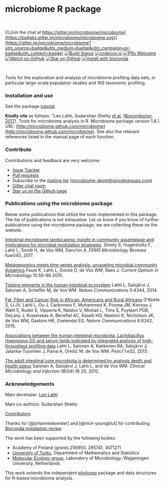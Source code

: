 <!--![Banner](https://github.com/microbiome/microbiome/blob/master/vignettes/figure/composition-example4-1.png)-->
<!--[![Follow](https://img.shields.io/twitter/follow/ropengov.svg?style=social)](https://twitter.com/intent/follow?screen_name=ropengov)-->

microbiome R package
==========

<br>

[![Join the chat at https://gitter.im/microbiome/microbiome](https://badges.gitter.im/microbiome/microbiome.svg)](https://gitter.im/microbiome/microbiome?utm_source=badge&utm_medium=badge&utm_campaign=pr-badge&utm_content=badge)
[![Build Status](https://api.travis-ci.org/microbiome/microbiome.png)](https://travis-ci.org/microbiome/microbiome)
[![codecov.io](https://codecov.io/github/microbiome/microbiome/coverage.svg?branch=master)](https://codecov.io/github/microbiome/microbiome?branch=master)
[![PRs Welcome][prs-badge]][prs]
[![Watch on GitHub][github-watch-badge]][github-watch]
[![Star on GitHub][github-star-badge]][github-star]
[![install with bioconda](https://img.shields.io/badge/install%20with-bioconda-brightgreen.svg?style=flat-square)](http://bioconda.github.io/recipes/bioconductor-microbiome/README.html)
<!--[![Follow](https://img.shields.io/twitter/follow/antagomir.svg?style=social)](https://twitter.com/intent/follow?screen_name=antagomir)-->
<!--[![Bioconductor](http://bioconductor.org/shields/build/release/bioc/BiocGenerics.svg)](https://bioconductor.org/packages/devel/bioc/html/microbiome.html)-->


<br>


[prs]: http://makeapullrequest.com
[prs-badge]: https://img.shields.io/badge/PRs-welcome-brightgreen.svg?style=flat-square

[github-watch-badge]: https://img.shields.io/github/watchers/microbiome/microbiome.svg?style=social
[github-watch]: https://github.com/microbiome/microbiome/watchers

[github-star-badge]: https://img.shields.io/github/stars/microbiome/microbiome.svg?style=social
[github-star]: https://github.com/microbiome/microbiome/stargazers
[license-badge]: https://img.shields.io/npm/l/microbiome.svg?style=flat-square
[license]: https://github.com/microbiome/microbiome/blob/master/LICENSE
[microbiome]: https://github.com/microbiome/microbiome


Tools for the exploration and analysis of microbiome profiling data sets, in particular large-scale population studies and 16S taxonomic profiling. 


### Installation and use

See the package [tutorial](http://microbiome.github.io/microbiome/).

**Kindly cite** as follows: "Leo Lahti, Sudarshan Shetty [et al.](https://github.com/microbiome/microbiome/graphs/contributors) ([Bioconductor, 2017](https://bioconductor.org/packages/devel/bioc/html/microbiome.html)). Tools for microbiome analysis in R. Microbiome package version 1.8.1. URL: [http://microbiome.github.com/microbiome](http://microbiome.github.com/microbiome). See also the relevant references listed in the manual page of each function. 

### Contribute

Contributions and feedback are very welcome:

  * [Issue Tracker](https://github.com/microbiome/microbiome/issues) 
  * [Pull requests](https://github.com/microbiome/microbiome/)
  * Subscribe to the [mailing list](https://groups.google.com/forum/#!forum/microbiome-devel) (microbiome-devel@googlegroups.com)
  * [Gitter chat room](https://gitter.im/microbiome)
  * [Star us on the Github page](https://github.com/microbiome/microbiome)


### Publications using the microbiome package

Below some publications that utilize the tools implemented in this package. The list of publications is not exhaustive. Let us know if you know of further publications using the microbiome package; we are collecting these on the website.

[Intestinal microbiome landscaping: Insight in community assemblage and implications for microbial modulation strategies](https://academic.oup.com/femsre/article/doi/10.1093/femsre/fuw045/2979411/Intestinal-microbiome-landscaping-insight-in#58802539). Shetty S, Hugenholtz F, Lahti L, Smidt H, de Vos WM, Danchin A. _FEMS Microbiology Reviews_ fuw045, 2017.

[Metagenomics meets time series analysis: unraveling microbial community dynamics](http://dx.doi.org/10.1016/j.mib.2015.04.004) Faust K, Lahti L, Gonze D, de Vos WM, Raes J. _Current Opinion in Microbiology_ 15:56-66 2015.

[Tipping elements in the human intestinal ecosystem](http://www.nature.com/ncomms/2014/140708/ncomms5344/full/ncomms5344.html) Lahti L, Salojärvi J, Salonen A, Scheffer M, de Vos WM. _Nature Communications_ 5:4344, 2014. 

[Fat, Fiber and Cancer Risk in African, Americans and Rural Africans](http://www.nature.com/ncomms/2015/150428/ncomms7342/full/ncomms7342.html)  O’Keefe S, Li JV, Lahti L, Ou J, Carbonero F, Mohammed K, Posma JM, Kinross J, Wahl E, Ruder E, Vipperla K, Naidoo V, Mtshali L, Tims S, Puylaert PGB, DeLany J, Krasinskas A, Benefiel AC, Kaseb HO, Newton K, Nicholson JK, de Vos WM, Gaskins HR, Zoetendal EG. _Nature Communications_ 6:6342, 2015.

[Associations between the human intestinal microbiota, Lactobacillus rhamnosus GG and serum lipids indicated by integrated analysis of high-throughput profiling data](http://dx.doi.org/10.7717/peerj.32) Lahti L, Salonen A, Kekkonen RA, Salojärvi J, Jalanka-Tuovinen J, Palva A, Orešič M, de Vos WM. _PeerJ_ 1:e32, 2013.

[The adult intestinal core microbiota is determined by analysis depth and health status](http://onlinelibrary.wiley.com/doi/10.1111/j.1469-0691.2012.03855.x/abstract) Salonen A, Salojärvi J, Lahti L, and de Vos WM. _Clinical Microbiology and Infection_ 18(S4):16 20, 2012. 


### Acknowledgements

Main developer: [Leo Lahti](https://github.com/antagomir/)

Main co-authors: Sudarshan Shetty

[Contributors](https://github.com/microbiome/microbiome/graphs/contributors)

Thanks for [@johanneskoester] and [@nick-youngblut] for contributing [Bioconda installation recipe](https://bioconda.github.io/recipes/bioconductor-microbiome/README.html).

The work has been supported by the following bodies:

  * Academy of Finland (grants 256950, 295741, 307127)
  * [University of Turku](http://www.utu.fi/en/Pages/home.aspx), Department of Mathematics and Statistics
  * [Molecular Ecology group](http://www.mib.wur.nl/UK/), Laboratory of Microbiology, Wageningen University, Netherlands

This work extends the independent [phyloseq](https://github.com/joey711/phyloseq) package and data structures for R-based microbiome analysis. 





